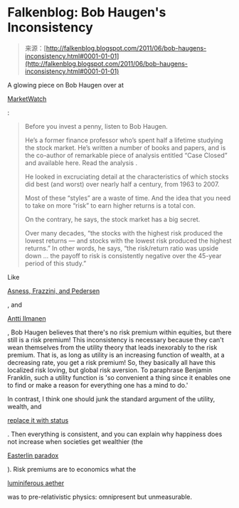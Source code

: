 <!--yml
category: 未分类
date: 2024-05-12 20:53:00
-->

# Falkenblog: Bob Haugen's Inconsistency

> 来源：[http://falkenblog.blogspot.com/2011/06/bob-haugens-inconsistency.html#0001-01-01](http://falkenblog.blogspot.com/2011/06/bob-haugens-inconsistency.html#0001-01-01)

A glowing piece on Bob Haugen over at

[MarketWatch](http://www.marketwatch.com/story/wall-streets-biggest-secret-2011-06-07?reflink=MW_news_stmp)

:

> Before you invest a penny, listen to Bob Haugen.
> 
> He’s a former finance professor who’s spent half a lifetime studying the stock market. He’s written a number of books and papers, and is the co-author of remarkable piece of analysis entitled “Case Closed” and available here. Read the analysis .
> 
> He looked in excruciating detail at the characteristics of which stocks did best (and worst) over nearly half a century, from 1963 to 2007.
> 
> Most of these “styles” are a waste of time. And the idea that you need to take on more “risk” to earn higher returns is a total con.
> 
> On the contrary, he says, the stock market has a big secret.
> 
> Over many decades, “the stocks with the highest risk produced the lowest returns — and stocks with the lowest risk produced the highest returns.” In other words, he says, “the risk/return ratio was upside down ... the payoff to risk is consistently negative over the 45-year period of this study.”

Like

[Asness, Frazzini, and Pedersen](http://falkenblog.blogspot.com/2011_02_01_archive.html)

, and

[Antti Ilmanen](http://falkenblog.blogspot.com/2011/04/ilmanens-expected-returns.html)

, Bob Haugen believes that there's no risk premium within equities, but there still is a risk premium! This inconsistency is necessary because they can't wean themselves from the utility theory that leads inexorably to the risk premium. That is, as long as utility is an increasing function of wealth, at a decreasing rate, you get a risk premium! So, they basically all have this localized risk loving, but global risk aversion. To paraphrase Benjamin Franklin, such a utility function is 'so convenient a thing since it enables one to find or make a reason for everything one has a mind to do.'

In contrast, I think one should junk the standard argument of the utility, wealth, and

[replace it with status](http://www.efalken.com/papers/RRsec3.html)

. Then everything is consistent, and you can explain why happiness does not increase when societies get wealthier (the

[Easterlin paradox](http://en.wikipedia.org/wiki/Easterlin_paradox)

). Risk premiums are to economics what the

[luminiferous aether](http://en.wikipedia.org/wiki/Luminiferous_aether)

was to pre-relativistic physics: omnipresent but unmeasurable.